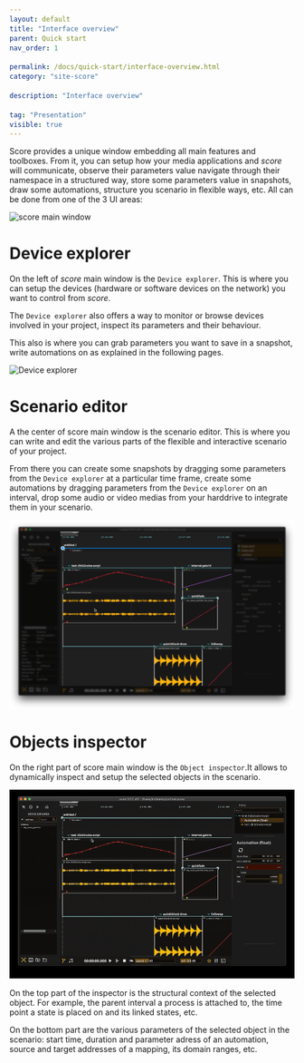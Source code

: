 ```yaml
---
layout: default
title: "Interface overview"
parent: Quick start
nav_order: 1

permalink: /docs/quick-start/interface-overview.html
category: "site-score"

description: "Interface overview"

tag: "Presentation"
visible: true
---
```


Score provides a unique window embedding all main features and toolboxes. From it, you can setup how your media applications and *score* will communicate, observe their parameters value navigate through their namespace in a structured way, store some parameters value in snapshots, draw some automations, structure you scenario in flexible ways, etc. All can be done from one of the 3 UI areas:

![score main window](/score-docs/assets/images/quick-start/score-interface/score-main-window.png "score main window")

# Device explorer

On the left of *score* main window is the `Device explorer`. This is where you can setup the devices (hardware or software devices on the network) you want to control from *score*. 

The `Device explorer` also offers a way to monitor or browse devices involved in your project, inspect its parameters and their behaviour.

This also is where you can grab parameters you want to save in a snapshot, write automations on as explained in the following pages.

![Device explorer](/score-docs/assets/images/quick-start/score-interface/device_explorer.png "Device explorer")

# Scenario editor

A the center of score main window is the scenario editor. This is where you can write and edit the various parts of the flexible and interactive scenario of your project.

From there you can create some snapshots by dragging some parameters from the `Device explorer` at a particular time frame, create some automations by dragging parameters from the `Device explorer` on an interval, drop some audio or video medias from your harddrive to integrate them in your scenario.

![Scenario editor](/assets/images/quick-start/score-interface/scenario_editor.png "Scenario editor")

# Objects inspector

On the right part of score main window is the `Object inspector`.It allows to dynamically inspect and setup the selected objects in the scenario.

![Object inspector](/assets/images/quick-start/score-interface/dynamic_inspector.gif "Object inspector")

On the top part of the inspector is the structural context of the selected object. For example, the parent interval a process is attached to, the time point a state is placed on and its linked states, etc.

On the bottom part are the various parameters of the selected object in the scenario: start time, duration and parameter adress of an automation, source and target addresses of a mapping, its domain ranges, etc.